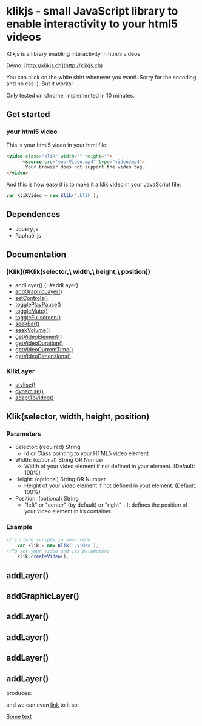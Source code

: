 # klikjs -  small JavaScript library to enable interactivity to your html5 videos

Klikjs is a library enabling interactivity in html5 videos

Demo: [http://klikjs.ch](http://klikjs.ch)

You can click on the white shirt whenever you want!. Sorry for the encoding and no css :). But it works!

Only tested on chrome, implemented in 10 minutes. 

## Get started
### your html5 video
This is your html5 video in your html file:
```html
<video class="klik" width="" height="">
	  <source src="yourVideo.mp4" type="video/mp4">
	   Your browser does not support the video tag.
</video>
```

And this is how easy it is to make it a klik video in your JavaScript file:
```js
var klikVideo = new Klik('.klik');
```

## Dependences
- Jquery.js
- Raphaël.js

## Documentation
### [Klik](#Klik\(selector,\ width,\ height,\ position\))
- addLayer() {: #addLayer}
- [addGraphicLayer()](#addGraphicLayer\(\))
- [setControls()](#setControls())
- [togglePlayPause()](#togglePlayPause())
- [toggleMute()](#toggleMute())
- [toggleFullscreen()](#toggleFullscreen())
- [seekBar()](#seekBar())
- [seekVolume()](#seekVolume())
- [getVideoElement()](#getVideoElement())
- [getVideoDuration()](#getVideoDuration())
- [getVideoCurrentTime()](#getVideoCurrentTime())
- [getVideoDimensions()](#getVideoDimensions())
### KlikLayer
- [stylise()](#stylise())
- [dynamise()](#dynamise())
- [adaptToVideo()](#adaptToVideo())


## Klik(selector, width, height, position)
### Parameters
- Selector: (required) String
  - Id or Class pointing to your HTML5 video element
- Width: (optional) String OR Number
  - Width of your video element if not defined in your element. (Default: 100%)
- Height: (optional) String OR Number
  - Height of your video element if not defined in yout element. (Default: 100%)
- Position: (optional) String
  - "left" or "center" (by default) or "right" - It defines the position of your video element in its container.
### Example
```js
// Include scripts in your code
	var klik = new Klik('.video');
//To set your video and its parameters
	klik.createVideo();
```
## addLayer() 

## addGraphicLayer()
## addLayer()
## addLayer()
## addLayer()
## addLayer()
produces:


and we can even [link](#head1234) to it so:

[Some text](#Documentation)